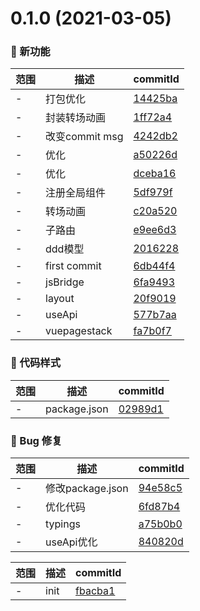 # 0.1.0 (2021-03-05)

### 🌟 新功能
范围|描述|commitId
--|--|--
 - | 打包优化 | [14425ba](https://github.com/yanyongchao/vue3-h5-template/commit/14425ba)
 - | 封装转场动画 | [1ff72a4](https://github.com/yanyongchao/vue3-h5-template/commit/1ff72a4)
 - | 改变commit msg | [4242db2](https://github.com/yanyongchao/vue3-h5-template/commit/4242db2)
 - | 优化 | [a50226d](https://github.com/yanyongchao/vue3-h5-template/commit/a50226d)
 - | 优化 | [dceba16](https://github.com/yanyongchao/vue3-h5-template/commit/dceba16)
 - | 注册全局组件 | [5df979f](https://github.com/yanyongchao/vue3-h5-template/commit/5df979f)
 - | 转场动画 | [c20a520](https://github.com/yanyongchao/vue3-h5-template/commit/c20a520)
 - | 子路由 | [e9ee6d3](https://github.com/yanyongchao/vue3-h5-template/commit/e9ee6d3)
 - | ddd模型 | [2016228](https://github.com/yanyongchao/vue3-h5-template/commit/2016228)
 - | first commit | [6db44f4](https://github.com/yanyongchao/vue3-h5-template/commit/6db44f4)
 - | jsBridge | [6fa9493](https://github.com/yanyongchao/vue3-h5-template/commit/6fa9493)
 - | layout | [20f9019](https://github.com/yanyongchao/vue3-h5-template/commit/20f9019)
 - | useApi | [577b7aa](https://github.com/yanyongchao/vue3-h5-template/commit/577b7aa)
 - | vuepagestack | [fa7b0f7](https://github.com/yanyongchao/vue3-h5-template/commit/fa7b0f7)


### 🎨 代码样式
范围|描述|commitId
--|--|--
 - | package.json | [02989d1](https://github.com/yanyongchao/vue3-h5-template/commit/02989d1)


### 🐛 Bug 修复
范围|描述|commitId
--|--|--
 - | 修改package.json | [94e58c5](https://github.com/yanyongchao/vue3-h5-template/commit/94e58c5)
 - | 优化代码 | [6fd87b4](https://github.com/yanyongchao/vue3-h5-template/commit/6fd87b4)
 - | typings | [a75b0b0](https://github.com/yanyongchao/vue3-h5-template/commit/a75b0b0)
 - | useApi优化 | [840820d](https://github.com/yanyongchao/vue3-h5-template/commit/840820d)


范围|描述|commitId
--|--|--
 - | init | [fbacba1](https://github.com/yanyongchao/vue3-h5-template/commit/fbacba1)

